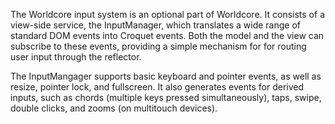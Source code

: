 The Worldcore input system is an optional part of Worldcore. It consists of a view-side service, the InputManager, which translates a wide range of standard DOM events into Croquet events. Both the model and the view can subscribe to these events, providing a simple mechanism for for routing user input through the reflector.

The InputMangager supports basic keyboard and pointer events, as well as resize, pointer lock, and fullscreen. It also generates events for derived inputs, such as chords (multiple keys pressed simultaneously), taps, swipe, double clicks, and zooms (on multitouch devices).
